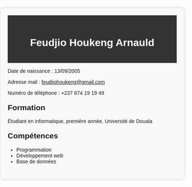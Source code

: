 
<!DOCTYPE html>
<html>
<head>
  <title>CV de Feudjio Houkeng Arnauld</title>
  <meta charset="UTF-8">
  <meta name="viewport" content="width=device-width, initial-scale=1.0">
  <style>
    body {
      font-family: Arial, sans-serif;
      margin: 0;
      padding: 0;
    }
    .container {
      max-width: 800px;
      margin: 40px auto;
      padding: 20px;
      background-color: #f9f9f9;
      border: 1px solid #ddd;
      border-radius: 10px;
      box-shadow: 0 0 10px rgba(0, 0, 0, 0.1);
    }
    .header {
      background-color: #333;
      color: #fff;
      padding: 20px;
      text-align: center;
    }
    .section {
      margin-bottom: 20px;
    }
    .section h2 {
      margin-top: 0;
    }
    .contact-info {
      margin-bottom: 20px;
    }
    .contact-info p {
      margin-bottom: 10px;
    }
    @media only screen and (max-width: 768px) {
      .container {
        margin: 20px auto;
        padding: 10px;
      }
    }
  </style>
</head>
<body>
  <div class="container">
    <div class="header">
      <h1>Feudjio Houkeng Arnauld</h1>
    </div>
    <div class="section contact-info">
      <p>Date de naissance : 13/09/2005</p>
      <p>Adresse mail : <a href="mailto:feudjiohoukeng@gmail.com">feudjiohoukeng@gmail.com</a></p>
      <p>Numéro de téléphone : +237 674 19 19 49</p>
    </div>
    <div class="section">
      <h2>Formation</h2>
      <p>Étudiant en informatique, première année, Université de Douala</p>
    </div>
    <div class="section">
      <h2>Compétences</h2>
      <ul>
        <li>Programmation</li>
        <li>Développement web</li>
        <li>Base de données</li>
      </ul>
    </div>
  </div>
</body>
</html>
